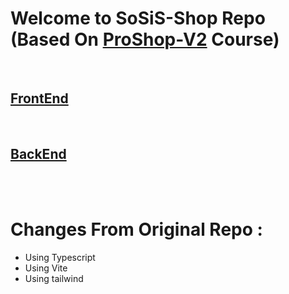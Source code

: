 # Welcome to SoSiS-Shop Repo (Based On [ProShop-V2](https://github.com/bradtraversy/proshop-v2) Course)

</br>

## [FrontEnd](https://github.com/hadiazt/SoSiS-Shop/tree/main/frontend)

</br>

## [BackEnd]()

</br>
</br>

# Changes From Original Repo :

- Using Typescript 
- Using Vite
- Using tailwind